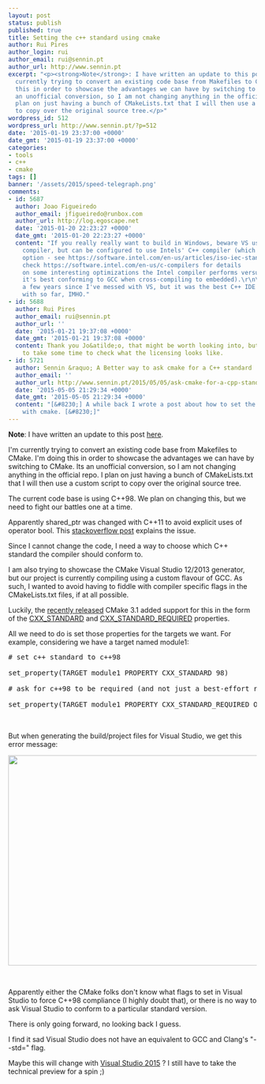 ```yaml
---
layout: post
status: publish
published: true
title: Setting the c++ standard using cmake
author: Rui Pires
author_login: rui
author_email: rui@sennin.pt
author_url: http://www.sennin.pt
excerpt: "<p><strong>Note</strong>: I have written an update to this post <a href=\"http://www.sennin.pt/2015/05/05/ask-cmake-for-a-cpp-standard/\">here</a>.</p><p>I'm
  currently trying to convert an existing code base from Makefiles to CMake. I'm doing
  this in order to showcase the advantages we can have by switching to CMake. Its
  an unofficial conversion, so I am not changing anything in the official repo. I
  plan on just having a bunch of CMakeLists.txt that I will then use a custom script
  to copy over the original source tree.</p>"
wordpress_id: 512
wordpress_url: http://www.sennin.pt/?p=512
date: '2015-01-19 23:37:00 +0000'
date_gmt: '2015-01-19 23:37:00 +0000'
categories:
- tools
- c++
- cmake
tags: []
banner: '/assets/2015/speed-telegraph.png'
comments:
- id: 5687
  author: Joao Figueiredo
  author_email: jfigueiredo@runbox.com
  author_url: http://log.egoscape.net
  date: '2015-01-20 22:23:27 +0000'
  date_gmt: '2015-01-20 22:23:27 +0000'
  content: "If you really really want to build in Windows, beware VS uses the VC++
    compiler, but can be configured to use Intels' C++ compiler (which has the -std
    option - see https://software.intel.com/en-us/articles/iso-iec-standards-language-conformance-for-intel-c-compiler).\r\n\r\nAlso
    check https://software.intel.com/en-us/c-compilers for details
    on some interesting optimizations the Intel compiler performs versus GCC (though
    it's best conforming to GCC when cross-compiling to embedded).\r\n\r\nIt's been
    a few years since I've messed with VS, but it was the best C++ IDE I've worked
    with so far, IMHO."
- id: 5688
  author: Rui Pires
  author_email: rui@sennin.pt
  author_url: ''
  date: '2015-01-21 19:37:08 +0000'
  date_gmt: '2015-01-21 19:37:08 +0000'
  content: Thank you Jo&atilde;o, that might be worth looking into, but I'll have
    to take some time to check what the licensing looks like.
- id: 5721
  author: Sennin &raquo; A Better way to ask cmake for a C++ standard
  author_email: ''
  author_url: http://www.sennin.pt/2015/05/05/ask-cmake-for-a-cpp-standard/
  date: '2015-05-05 21:29:34 +0000'
  date_gmt: '2015-05-05 21:29:34 +0000'
  content: "[&#8230;] A while back I wrote a post about how to set the c++ standard
    with cmake. [&#8230;]"
---
```

<p><strong>Note</strong>: I have written an update to this post <a href="{{ site.baseurl }}/2015/05/05/ask-cmake-for-a-cpp-standard">here</a>.</p>
<p>I'm currently trying to convert an existing code base from Makefiles to CMake. I'm doing this in order to showcase the advantages we can have by switching to CMake. Its an unofficial conversion, so I am not changing anything in the official repo. I plan on just having a bunch of CMakeLists.txt that I will then use a custom script to copy over the original source tree.</p>
<p><a id="more"></a><a id="more-512"></a>The current code base is using C++98. We plan on changing this, but we need to fight our battles one at a time.</p>
<p>Apparently shared_ptr was changed with C++11 to avoid explicit uses of operator bool. This <a href="http://stackoverflow.com/questions/7580009/gcc-error-cannot-convert-const-shared-ptr-to-bool-in-return">stackoverflow post</a> explains the issue.</p>
<p>Since I cannot change the code, I need a way to choose which C++ standard the compiler should&nbsp;conform to.</p>
<p>I am also trying to showcase the CMake Visual Studio 12/2013 generator, but our project is currently compiling using a custom flavour of GCC. As such, I wanted to avoid having to fiddle with compiler specific flags in the CMakeLists.txt files, if at all possible.</p>
<p>Luckily, the <a href="http://www.kitware.com/blog/home/post/812">recently released</a> CMake 3.1 added support for this in the form of the&nbsp;<a href="http://www.cmake.org/cmake/help/v3.1/prop_tgt/CXX_STANDARD.html#cxx-standard">CXX_STANDARD</a> and <a href="http://www.cmake.org/cmake/help/v3.1/prop_tgt/CXX_STANDARD_REQUIRED.html#cxx-standard-required">CXX_STANDARD_REQUIRED</a> properties.</p>
<p>All we need to do is set those properties for the targets we want. For example, considering we have a target named module1:</p>
<pre># set c++ standard to c++98<br />
set_property(TARGET module1 PROPERTY CXX_STANDARD 98)<br />
# ask for c++98 to be required (and not just a best-effort request)<br />
set_property(TARGET module1 PROPERTY CXX_STANDARD_REQUIRED ON)<br />
</pre><br />
But when generating the build/project files for Visual Studio, we get this error message:</p>
<p><img src="{{ site.baseurl }}/assets/2015/cmake_gui_1.png" width="600" height="426" /></a></p>
<p>&nbsp;</p>
<p>Apparently either the CMake folks don't know what flags to set in Visual Studio to force C++98 compliance (I highly doubt that), or there is no way to ask Visual Studio to conform to a particular standard version.</p>
<p>There is only going forward, no looking back I guess.</p>
<p>I find it sad Visual Studio does not have an equivalent to GCC and Clang's "--std=" flag.</p>
<p>Maybe this will change with <a href="http://www.visualstudio.com/pt-pt/news/vs2015-preview-vs">Visual Studio 2015</a> ? I still have to take the technical preview for a spin ;)</p>
